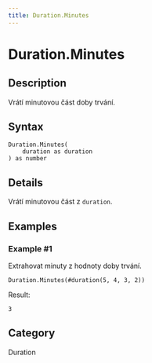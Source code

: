 ```yaml
---
title: Duration.Minutes
---
```


# Duration.Minutes


## Description

Vrátí minutovou část doby trvání.


## Syntax

```powerquery
Duration.Minutes(
    duration as duration
) as number
```


## Details

Vrátí minutovou část z <code>duration</code>.


## Examples

### Example #1 
Extrahovat minuty z hodnoty doby trvání.
```powerquery
Duration.Minutes(#duration(5, 4, 3, 2))
```

Result: 
```powerquery
3
```




## Category
Duration
